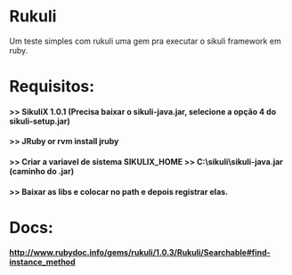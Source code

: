 # Rukuli
Um teste simples com rukuli uma gem pra executar o sikuli framework em ruby.

# Requisitos:
#### >> SikuliX 1.0.1 (Precisa baixar o sikuli-java.jar, selecione a opção 4 do sikuli-setup.jar)
#### >> JRuby or rvm install jruby
#### >> Criar a variavel de sistema SIKULIX_HOME >> C:\sikuli\sikuli-java.jar (caminho do .jar) 
#### >> Baixar as libs e colocar no path e depois registrar elas.

# Docs:
#### http://www.rubydoc.info/gems/rukuli/1.0.3/Rukuli/Searchable#find-instance_method

